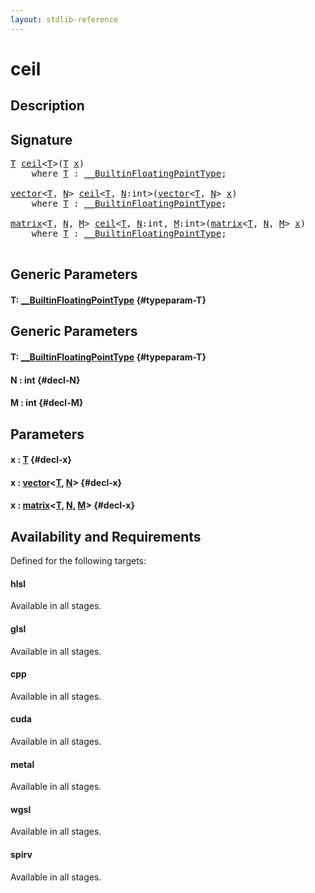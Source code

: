 ```yaml
---
layout: stdlib-reference
---
```


# ceil

## Description





## Signature 

<pre>
<a href="/stdlib-reference/global-decls/ceil#typeparam-T" class="code_type">T</a> <a href="/stdlib-reference/global-decls/ceil">ceil</a>&lt;<a href="/stdlib-reference/global-decls/ceil#typeparam-T" class="code_type">T</a>&gt;(<a href="/stdlib-reference/global-decls/ceil#typeparam-T" class="code_type">T</a> <a href="/stdlib-reference/global-decls/ceil#decl-x" class="code_param">x</a>)
    <span class='code_keyword'>where</span> <a href="/stdlib-reference/global-decls/ceil#typeparam-T" class="code_type">T</a> : <a href="/stdlib-reference/interfaces/BuiltinFloatingPointType/index">__BuiltinFloatingPointType</a>;

<a href="/stdlib-reference/types/vector/index">vector</a>&lt;<a href="/stdlib-reference/types/vector/index#typeparam-T" class="code_type">T</a>, <a href="/stdlib-reference/types/vector/index#decl-N" class="code_var">N</a>&gt; <a href="/stdlib-reference/global-decls/ceil">ceil</a>&lt;<a href="/stdlib-reference/global-decls/ceil#typeparam-T" class="code_type">T</a>, <a href="/stdlib-reference/global-decls/ceil#decl-N" class="code_var">N</a>:<span class="code_keyword">int</span>&gt;(<a href="/stdlib-reference/types/vector/index">vector</a>&lt;<a href="/stdlib-reference/types/vector/index#typeparam-T" class="code_type">T</a>, <a href="/stdlib-reference/types/vector/index#decl-N" class="code_var">N</a>&gt; <a href="/stdlib-reference/global-decls/ceil#decl-x" class="code_param">x</a>)
    <span class='code_keyword'>where</span> <a href="/stdlib-reference/global-decls/ceil#typeparam-T" class="code_type">T</a> : <a href="/stdlib-reference/interfaces/BuiltinFloatingPointType/index">__BuiltinFloatingPointType</a>;

<a href="/stdlib-reference/types/matrix/index">matrix</a>&lt;<a href="/stdlib-reference/types/matrix/T" class="code_type">T</a>, <a href="/stdlib-reference/types/matrix/index#decl-N" class="code_var">N</a>, <a href="/stdlib-reference/types/matrix/index#decl-M" class="code_var">M</a>&gt; <a href="/stdlib-reference/global-decls/ceil">ceil</a>&lt;<a href="/stdlib-reference/global-decls/ceil#typeparam-T" class="code_type">T</a>, <a href="/stdlib-reference/global-decls/ceil#decl-N" class="code_var">N</a>:<span class="code_keyword">int</span>, <a href="/stdlib-reference/global-decls/ceil#decl-M" class="code_var">M</a>:<span class="code_keyword">int</span>&gt;(<a href="/stdlib-reference/types/matrix/index">matrix</a>&lt;<a href="/stdlib-reference/types/matrix/T" class="code_type">T</a>, <a href="/stdlib-reference/types/matrix/index#decl-N" class="code_var">N</a>, <a href="/stdlib-reference/types/matrix/index#decl-M" class="code_var">M</a>&gt; <a href="/stdlib-reference/global-decls/ceil#decl-x" class="code_param">x</a>)
    <span class='code_keyword'>where</span> <a href="/stdlib-reference/global-decls/ceil#typeparam-T" class="code_type">T</a> : <a href="/stdlib-reference/interfaces/BuiltinFloatingPointType/index">__BuiltinFloatingPointType</a>;

</pre>

## Generic Parameters

#### T: [\_\_BuiltinFloatingPointType](/stdlib-reference/interfaces/BuiltinFloatingPointType/index) {#typeparam-T}

## Generic Parameters

#### T: [\_\_BuiltinFloatingPointType](/stdlib-reference/interfaces/BuiltinFloatingPointType/index) {#typeparam-T}
#### N  : int {#decl-N}
#### M  : int {#decl-M}

## Parameters

#### x  : [T](/stdlib-reference/global-decls/ceil#typeparam-T) {#decl-x}
#### x  : [vector](/stdlib-reference/types/vector/index)\<[T](/stdlib-reference/types/vector/index#typeparam-T), [N](/stdlib-reference/types/vector/index#decl-N)\> {#decl-x}
#### x  : [matrix](/stdlib-reference/types/matrix/index)\<[T](/stdlib-reference/types/matrix/T), [N](/stdlib-reference/types/matrix/index#decl-N), [M](/stdlib-reference/types/matrix/index#decl-M)\> {#decl-x}

## Availability and Requirements

Defined for the following targets:

#### hlsl
Available in all stages.

#### glsl
Available in all stages.

#### cpp
Available in all stages.

#### cuda
Available in all stages.

#### metal
Available in all stages.

#### wgsl
Available in all stages.

#### spirv
Available in all stages.



